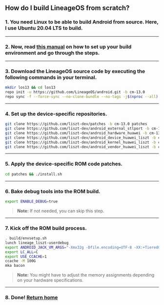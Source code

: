 ## How do I build LineageOS from scratch?

### 1. You need Linux to be able to build Android from source. Here, I use Ubuntu 20.04 LTS to build.
---

### 2. Now, read [this manual](http://source.android.com/source/initializing.html) on how to set up your build environment and go through the steps.
---

### 3. Download the LineageOS source code by executing the following commands in your terminal.
```bash
mkdir los13 && cd los13
repo init -u https://github.com/LineageOS/android.git -b cm-13.0
repo sync -f --force-sync --no-clone-bundle --no-tags -j$(nproc --all)
```
---

### 4. Set up the device-specific repositories.
```bash
git clone https://github.com/liszt-dev/patches -b cm-13.0 patches
git clone https://github.com/liszt-dev/android_external_stlport -b cm-13.0 external/stlport
git clone https://github.com/liszt-dev/android_hardware_huawei -b cm-13.0 hardware/huawei
git clone https://github.com/liszt-dev/android_device_huawei_liszt -b cm-13.0 device/huawei/liszt
git clone https://github.com/liszt-dev/android_kernel_huawei_liszt -b cm-13.0 kernel/huawei/liszt
git clone https://github.com/liszt-dev/android_vendor_huawei_liszt -b cm-13.0 vendor/huawei/liszt
```
---

### 5. Apply the device-specific ROM code patches.
```bash
cd patches && ./install.sh
```
---

### 6. Bake debug tools into the ROM build.
```bash
export ENABLE_DEBUG=true
```
> **Note:** If not needed, you can skip this step.
---

### 7. Kick off the ROM build process.
```bash
. build/envsetup.sh
lunch lineage_liszt-userdebug
export ANDROID_JACK_VM_ARGS="-Xmx32g -Dfile.encoding=UTF-8 -XX:+TieredCompilation"
export LC_ALL=C
export USE_CCACHE=1
ccache -M 100G
mka bacon
```
> **Note:** You might have to adjust the memory assignments depending on your hardware specifications.
---

### 8. Done! [Return home](https://github.com/liszt-dev/wiki/blob/master/README.md)
